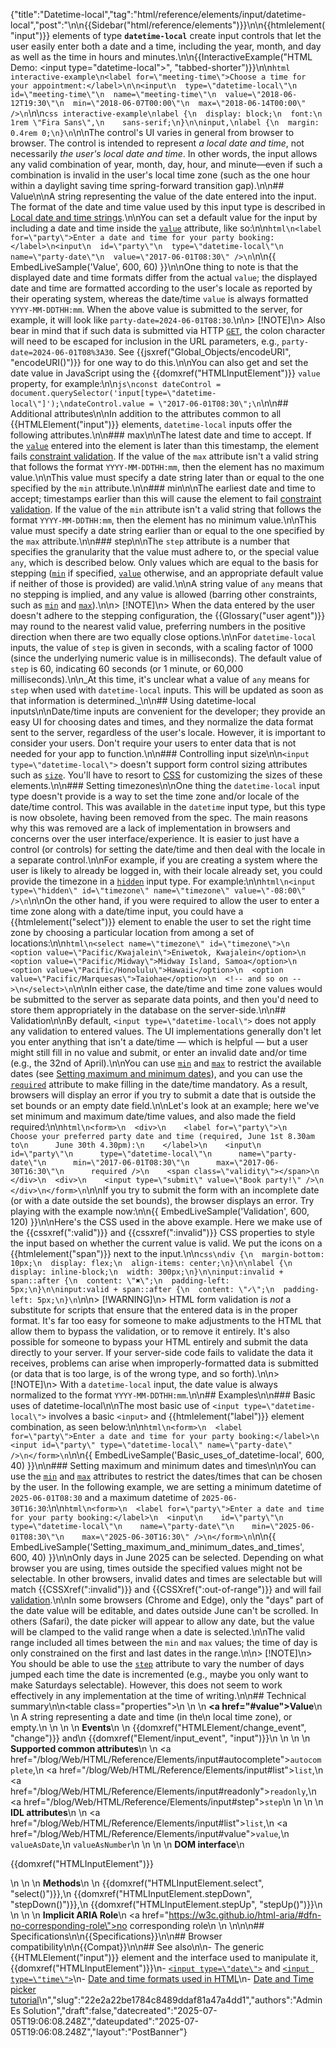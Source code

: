 {"title":"Datetime-local","tag":"html/reference/elements/input/datetime-local","post":"\n\n{{Sidebar(\"html/reference/elements\")}}\n\n{{htmlelement(\"input\")}} elements of type **`datetime-local`** create input controls that let the user easily enter both a date and a time, including the year, month, and day as well as the time in hours and minutes.\n\n{{InteractiveExample(\"HTML Demo: &lt;input type=&quot;datetime-local&quot;&gt;\", \"tabbed-shorter\")}}\n\n```html interactive-example\n<label for=\"meeting-time\">Choose a time for your appointment:</label>\n\n<input\n  type=\"datetime-local\"\n  id=\"meeting-time\"\n  name=\"meeting-time\"\n  value=\"2018-06-12T19:30\"\n  min=\"2018-06-07T00:00\"\n  max=\"2018-06-14T00:00\" />\n```\n\n```css interactive-example\nlabel {\n  display: block;\n  font:\n    1rem \"Fira Sans\",\n    sans-serif;\n}\n\ninput,\nlabel {\n  margin: 0.4rem 0;\n}\n```\n\nThe control's UI varies in general from browser to browser. The control is intended to represent _a local date and time_, not necessarily _the user's local date and time_. In other words, the input allows any valid combination of year, month, day, hour, and minute—even if such a combination is invalid in the user's local time zone (such as the one hour within a daylight saving time spring-forward transition gap).\n\n## Value\n\nA string representing the value of the date entered into the input. The format of the date and time value used by this input type is described in [Local date and time strings](/blog/Web/HTML/Guides/Date_and_time_formats#local_date_and_time_strings).\n\nYou can set a default value for the input by including a date and time inside the [`value`](/blog/Web/HTML/Reference/Elements/input#value) attribute, like so:\n\n```html\n<label for=\"party\">Enter a date and time for your party booking:</label>\n<input\n  id=\"party\"\n  type=\"datetime-local\"\n  name=\"party-date\"\n  value=\"2017-06-01T08:30\" />\n```\n\n{{ EmbedLiveSample('Value', 600, 60) }}\n\nOne thing to note is that the displayed date and time formats differ from the actual `value`; the displayed date and time are formatted according to the user's locale as reported by their operating system, whereas the date/time `value` is always formatted `YYYY-MM-DDTHH:mm`. When the above value is submitted to the server, for example, it will look like `party-date=2024-06-01T08:30`.\n\n> [!NOTE]\n> Also bear in mind that if such data is submitted via HTTP [`GET`](/blog/Web/HTTP/Reference/Methods/GET), the colon character will need to be escaped for inclusion in the URL parameters, e.g., `party-date=2024-06-01T08%3A30`. See {{jsxref(\"Global_Objects/encodeURI\", \"encodeURI()\")}} for one way to do this.\n\nYou can also get and set the date value in JavaScript using the {{domxref(\"HTMLInputElement\")}} `value` property, for example:\n\n```js\nconst dateControl = document.querySelector('input[type=\"datetime-local\"]');\ndateControl.value = \"2017-06-01T08:30\";\n```\n\n## Additional attributes\n\nIn addition to the attributes common to all {{HTMLElement(\"input\")}} elements, `datetime-local` inputs offer the following attributes.\n\n### max\n\nThe latest date and time to accept. If the [`value`](/blog/Web/HTML/Reference/Elements/input#value) entered into the element is later than this timestamp, the element fails [constraint validation](/blog/Web/HTML/Guides/Constraint_validation). If the value of the `max` attribute isn't a valid string that follows the format `YYYY-MM-DDTHH:mm`, then the element has no maximum value.\n\nThis value must specify a date string later than or equal to the one specified by the `min` attribute.\n\n### min\n\nThe earliest date and time to accept; timestamps earlier than this will cause the element to fail [constraint validation](/blog/Web/HTML/Guides/Constraint_validation). If the value of the `min` attribute isn't a valid string that follows the format `YYYY-MM-DDTHH:mm`, then the element has no minimum value.\n\nThis value must specify a date string earlier than or equal to the one specified by the `max` attribute.\n\n### step\n\nThe `step` attribute is a number that specifies the granularity that the value must adhere to, or the special value `any`, which is described below. Only values which are equal to the basis for stepping ([`min`](#min) if specified, [`value`](/blog/Web/HTML/Reference/Elements/input#value) otherwise, and an appropriate default value if neither of those is provided) are valid.\n\nA string value of `any` means that no stepping is implied, and any value is allowed (barring other constraints, such as [`min`](#min) and [`max`](#max)).\n\n> [!NOTE]\n> When the data entered by the user doesn't adhere to the stepping configuration, the {{Glossary(\"user agent\")}} may round to the nearest valid value, preferring numbers in the positive direction when there are two equally close options.\n\nFor `datetime-local` inputs, the value of `step` is given in seconds, with a scaling factor of 1000 (since the underlying numeric value is in milliseconds). The default value of `step` is 60, indicating 60 seconds (or 1 minute, or 60,000 milliseconds).\n\n_At this time, it's unclear what a value of `any` means for `step` when used with `datetime-local` inputs. This will be updated as soon as that information is determined._\n\n## Using datetime-local inputs\n\nDate/time inputs are convenient for the developer; they provide an easy UI for choosing dates and times, and they normalize the data format sent to the server, regardless of the user's locale. However, it is important to consider your users. Don't require your users to enter data that is not needed for your app to function.\n\n### Controlling input size\n\n`<input type=\"datetime-local\">` doesn't support form control sizing attributes such as [`size`](/blog/Web/HTML/Reference/Elements/input#size). You'll have to resort to [CSS](/blog/Web/CSS) for customizing the sizes of these elements.\n\n### Setting timezones\n\nOne thing the `datetime-local` input type doesn't provide is a way to set the time zone and/or locale of the date/time control. This was available in the `datetime` input type, but this type is now obsolete, having been removed from the spec. The main reasons why this was removed are a lack of implementation in browsers and concerns over the user interface/experience. It is easier to just have a control (or controls) for setting the date/time and then deal with the locale in a separate control.\n\nFor example, if you are creating a system where the user is likely to already be logged in, with their locale already set, you could provide the timezone in a [`hidden`](/blog/Web/HTML/Reference/Elements/input/hidden) input type. For example:\n\n```html\n<input type=\"hidden\" id=\"timezone\" name=\"timezone\" value=\"-08:00\" />\n```\n\nOn the other hand, if you were required to allow the user to enter a time zone along with a date/time input, you could have a {{htmlelement(\"select\")}} element to enable the user to set the right time zone by choosing a particular location from among a set of locations:\n\n```html\n<select name=\"timezone\" id=\"timezone\">\n  <option value=\"Pacific/Kwajalein\">Eniwetok, Kwajalein</option>\n  <option value=\"Pacific/Midway\">Midway Island, Samoa</option>\n  <option value=\"Pacific/Honolulu\">Hawaii</option>\n  <option value=\"Pacific/Marquesas\">Taiohae</option>\n  <!-- and so on -->\n</select>\n```\n\nIn either case, the date/time and time zone values would be submitted to the server as separate data points, and then you'd need to store them appropriately in the database on the server-side.\n\n## Validation\n\nBy default, `<input type=\"datetime-local\">` does not apply any validation to entered values. The UI implementations generally don't let you enter anything that isn't a date/time — which is helpful — but a user might still fill in no value and submit, or enter an invalid date and/or time (e.g., the 32nd of April).\n\nYou can use [`min`](/blog/Web/HTML/Reference/Elements/input#min) and [`max`](/blog/Web/HTML/Reference/Elements/input#max) to restrict the available dates (see [Setting maximum and minimum dates](#setting_maximum_and_minimum_dates_and_times)), and you can use the [`required`](/blog/Web/HTML/Reference/Elements/input#required) attribute to make filling in the date/time mandatory. As a result, browsers will display an error if you try to submit a date that is outside the set bounds or an empty date field.\n\nLet's look at an example; here we've set minimum and maximum date/time values, and also made the field required:\n\n```html\n<form>\n  <div>\n    <label for=\"party\">\n      Choose your preferred party date and time (required, June 1st 8.30am to\n      June 30th 4.30pm):\n    </label>\n    <input\n      id=\"party\"\n      type=\"datetime-local\"\n      name=\"party-date\"\n      min=\"2017-06-01T08:30\"\n      max=\"2017-06-30T16:30\"\n      required />\n    <span class=\"validity\"></span>\n  </div>\n  <div>\n    <input type=\"submit\" value=\"Book party!\" />\n  </div>\n</form>\n```\n\nIf you try to submit the form with an incomplete date (or with a date outside the set bounds), the browser displays an error. Try playing with the example now:\n\n{{ EmbedLiveSample('Validation', 600, 120) }}\n\nHere's the CSS used in the above example. Here we make use of the {{cssxref(\":valid\")}} and {{cssxref(\":invalid\")}} CSS properties to style the input based on whether the current value is valid. We put the icons on a {{htmlelement(\"span\")}} next to the input.\n\n```css\ndiv {\n  margin-bottom: 10px;\n  display: flex;\n  align-items: center;\n}\n\nlabel {\n  display: inline-block;\n  width: 300px;\n}\n\ninput:invalid + span::after {\n  content: \"✖\";\n  padding-left: 5px;\n}\n\ninput:valid + span::after {\n  content: \"✓\";\n  padding-left: 5px;\n}\n```\n\n> [!WARNING]\n> HTML form validation is _not_ a substitute for scripts that ensure that the entered data is in the proper format. It's far too easy for someone to make adjustments to the HTML that allow them to bypass the validation, or to remove it entirely. It's also possible for someone to bypass your HTML entirely and submit the data directly to your server. If your server-side code fails to validate the data it receives, problems can arise when improperly-formatted data is submitted (or data that is too large, is of the wrong type, and so forth).\n\n> [!NOTE]\n> With a `datetime-local` input, the date value is always normalized to the format `YYYY-MM-DDTHH:mm`.\n\n## Examples\n\n### Basic uses of datetime-local\n\nThe most basic use of `<input type=\"datetime-local\">` involves a basic `<input>` and {{htmlelement(\"label\")}} element combination, as seen below:\n\n```html\n<form>\n  <label for=\"party\">Enter a date and time for your party booking:</label>\n  <input id=\"party\" type=\"datetime-local\" name=\"party-date\" />\n</form>\n```\n\n{{ EmbedLiveSample('Basic_uses_of_datetime-local', 600, 40) }}\n\n### Setting maximum and minimum dates and times\n\nYou can use the [`min`](/blog/Web/HTML/Reference/Elements/input#min) and [`max`](/blog/Web/HTML/Reference/Elements/input#max) attributes to restrict the dates/times that can be chosen by the user. In the following example, we are setting a minimum datetime of `2025-06-01T08:30` and a maximum datetime of `2025-06-30T16:30`:\n\n```html\n<form>\n  <label for=\"party\">Enter a date and time for your party booking:</label>\n  <input\n    id=\"party\"\n    type=\"datetime-local\"\n    name=\"party-date\"\n    min=\"2025-06-01T08:30\"\n    max=\"2025-06-30T16:30\" />\n</form>\n```\n\n{{ EmbedLiveSample('Setting_maximum_and_minimum_dates_and_times', 600, 40) }}\n\nOnly days in June 2025 can be selected. Depending on what browser you are using, times outside the specified values might not be selectable. In other browsers, invalid dates and times are selectable but will match {{CSSXref(\":invalid\")}} and {{CSSXref(\":out-of-range\")}} and will fail [validation](#validation).\n\nIn some browsers (Chrome and Edge), only the \"days\" part of the date value will be editable, and dates outside June can't be scrolled. In others (Safari), the date picker will appear to allow any date, but the value will be clamped to the valid range when a date is selected.\n\nThe valid range included all times between the `min` and `max` values; the time of day is only constrained on the first and last dates in the range.\n\n> [!NOTE]\n> You should be able to use the [`step`](/blog/Web/HTML/Reference/Elements/input#step) attribute to vary the number of days jumped each time the date is incremented (e.g., maybe you only want to make Saturdays selectable). However, this does not seem to work effectively in any implementation at the time of writing.\n\n## Technical summary\n\n<table class=\"properties\">\n  <tbody>\n    <tr>\n      <td><strong><a href=\"#value\">Value</a></strong></td>\n      <td>\n        A string representing a date and time (in the\n        local time zone), or empty.\n      </td>\n    </tr>\n    <tr>\n      <td><strong>Events</strong></td>\n      <td>\n        {{domxref(\"HTMLElement/change_event\", \"change\")}} and\n        {{domxref(\"Element/input_event\", \"input\")}}\n      </td>\n    </tr>\n    <tr>\n      <td><strong>Supported common attributes</strong></td>\n      <td>\n        <a href=\"/blog/Web/HTML/Reference/Elements/input#autocomplete\"><code>autocomplete</code></a>,\n        <a href=\"/blog/Web/HTML/Reference/Elements/input#list\"><code>list</code></a>,\n        <a href=\"/blog/Web/HTML/Reference/Elements/input#readonly\"><code>readonly</code></a>,\n        <a href=\"/blog/Web/HTML/Reference/Elements/input#step\"><code>step</code></a>\n      </td>\n    </tr>\n    <tr>\n      <td><strong>IDL attributes</strong></td>\n      <td>\n        <a href=\"/blog/Web/HTML/Reference/Elements/input#list\"><code>list</code></a>,\n        <a href=\"/blog/Web/HTML/Reference/Elements/input#value\"><code>value</code></a>,\n        <code>valueAsDate</code>,\n        <code>valueAsNumber</code>\n      </td>\n    </tr>\n    <tr>\n      <td><strong>DOM interface</strong></td>\n      <td><p>{{domxref(\"HTMLInputElement\")}}</p></td>\n    </tr>\n    <tr>\n      <td><strong>Methods</strong></td>\n      <td>\n        {{domxref(\"HTMLInputElement.select\", \"select()\")}},\n        {{domxref(\"HTMLInputElement.stepDown\", \"stepDown()\")}},\n        {{domxref(\"HTMLInputElement.stepUp\", \"stepUp()\")}}\n      </td>\n    </tr>\n    <tr>\n      <td><strong>Implicit ARIA Role</strong></td>\n      <td><a href=\"https://w3c.github.io/html-aria/#dfn-no-corresponding-role\">no corresponding role</a></td>\n    </tr>\n  </tbody>\n</table>\n\n## Specifications\n\n{{Specifications}}\n\n## Browser compatibility\n\n{{Compat}}\n\n## See also\n\n- The generic {{HTMLElement(\"input\")}} element and the interface used to manipulate it, {{domxref(\"HTMLInputElement\")}}\n- [`<input type=\"date\">`](/blog/Web/HTML/Reference/Elements/input/date) and [`<input type=\"time\">`](/blog/Web/HTML/Reference/Elements/input/time)\n- [Date and time formats used in HTML](/blog/Web/HTML/Guides/Date_and_time_formats)\n- [Date and Time picker tutorial](/blog/Learn_web_development/Extensions/Forms/HTML5_input_types#date_and_time_pickers)\n","slug":"22e2a22be1784c8489ddaf81a47a4dd1","authors":"Admin Es Solution","draft":false,"datecreated":"2025-07-05T19:06:08.248Z","dateupdated":"2025-07-05T19:06:08.248Z","layout":"PostBanner"}